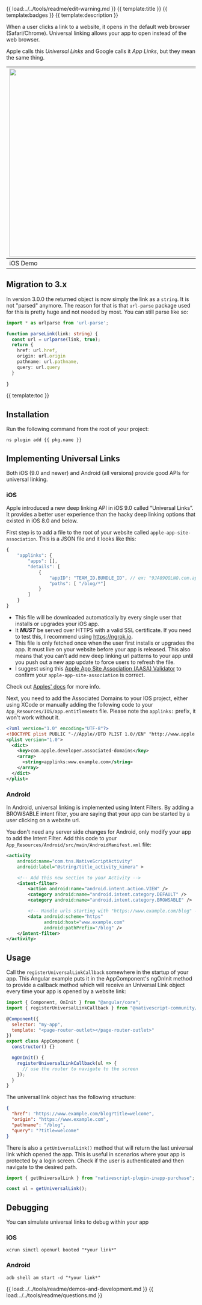 {{ load:../../tools/readme/edit-warning.md }}
{{ template:title }}
{{ template:badges }}
{{ template:description }}

When a user clicks a link to a website, it opens in the default web browser (Safari/Chrome). Universal linking allows your app to open instead of the web browser.

Apple calls this _Universal Links_ and Google calls it _App Links_, but they mean the same thing.

| <img src="https://raw.githubusercontent.com/nativescript-community/inapp-purchase/master/images/demo-ios.gif" height="500" /> | <img src="https://raw.githubusercontent.com/nativescript-community/inapp-purchase/master/images/demo-android.gif" height="500" /> |
| --- | ----------- |
| iOS Demo | Android Demo |

## Migration to 3.x

In version 3.0.0 the returned object is now simply the link as a `string`. It is not "parsed" anymore. The reason for that is that `url-parse` package used for this is pretty huge and not needed by most.
You can still parse like so:
```typescript
import * as urlparse from 'url-parse';

function parseLink(link: string) {
  const url = urlparse(link, true);
  return {
    href: url.href,
    origin: url.origin
    pathname: url.pathname,
    query: url.query
  }
  
}
```

{{ template:toc }}

## Installation
Run the following command from the root of your project:

`ns plugin add {{ pkg.name }}`

## Implementing Universal Links

Both iOS (9.0 and newer) and Android (all versions) provide good APIs for universal linking.

### iOS

Apple introduced a new deep linking API in iOS 9.0 called “Universal Links”. It provides a better user experience than the hacky deep linking options that existed in iOS 8.0 and below.

First step is to add a file to the root of your website called `apple-app-site-association`. This is a JSON file and it looks like this:

```javascript
{
    "applinks": {
        "apps": [],
        "details": [
            {
                "appID": "TEAM_ID.BUNDLE_ID", // ex: "9JA89QQLNQ.com.apple.wwdc"
                "paths": [ "/blog/*"]
            }
        ]
    }
}
```

- This file will be downloaded automatically by every single user that installs or upgrades your iOS app.
- It **_MUST_** be served over HTTPS with a valid SSL certificate. If you need to test this, I recommend using https://ngrok.io.
- This file is only fetched once when the user first installs or upgrades the app. It must live on your website before your app is released. This also means that you can’t add new deep linking url patterns to your app until you push out a new app update to force users to refresh the file.
- I suggest using this [Apple App Site Association (AASA) Validator](https://branch.io/resources/aasa-validator/) to confirm your `apple-app-site-association` is correct.

Check out [Apples' docs](https://developer.apple.com/library/archive/documentation/General/Conceptual/AppSearch/UniversalLinks.html#//apple_ref/doc/uid/TP40016308-CH12-SW2) for more info.

Next, you need to add the Associated Domains to your IOS project, either using XCode or manually adding the following code to your `App_Resources/IOS/app.entitlements` file. Please note the `applinks:` prefix, it won't work without it.

```xml
<?xml version="1.0" encoding="UTF-8"?>
<!DOCTYPE plist PUBLIC "-//Apple//DTD PLIST 1.0//EN" "http://www.apple.com/DTDs/PropertyList-1.0.dtd">
<plist version="1.0">
  <dict>
    <key>com.apple.developer.associated-domains</key>
    <array>
      <string>applinks:www.example.com</string>
    </array>
  </dict>
</plist>
```

### Android

In Android, universal linking is implemented using Intent Filters. By adding a BROWSABLE intent filter, you are saying that your app can be started by a user clicking on a website url.

You don't need any server side changes for Android, only modify your app to add the Intent Filter.
Add this code to your `App_Resources/Android/src/main/AndroidManifest.xml` file:

```xml
<activity
    android:name="com.tns.NativeScriptActivity"
    android:label="@string/title_activity_kimera" >

    <!-- Add this new section to your Activity -->
    <intent-filter>
        <action android:name="android.intent.action.VIEW" />
        <category android:name="android.intent.category.DEFAULT" />
        <category android:name="android.intent.category.BROWSABLE" />

        <!-- Handle urls starting with "https://www.example.com/blog" -->
        <data android:scheme="https"
              android:host="www.example.com"
              android:pathPrefix="/blog" />
    </intent-filter>
</activity>
```

## Usage

Call the `registerUniversalLinkCallback` somewhere in the startup of your app. This Angular example puts it in the AppComponent's ngOnInit method to provide a callback method which will receive an Universal Link object every time your app is opened by a website link:

```js
import { Component, OnInit } from "@angular/core";
import { registerUniversalLinkCallback } from "@nativescript-community/inapp-purchase";

@Component({
  selector: "my-app",
  template: "<page-router-outlet></page-router-outlet>"
})
export class AppComponent {
  constructor() {}

  ngOnInit() {
    registerUniversalLinkCallback(ul => {
      // use the router to navigate to the screen
    });
  }
}
```

The universal link object has the following structure:

```JSON
{
  "href": "https://www.example.com/blog?title=welcome",
  "origin": "https://www.example.com",
  "pathname": "/blog",
  "query": "?title=welcome"
}
```

There is also a `getUniversalLink()` method that will return the last universal link which opened the app. This is useful in scenarios where your app is protected by a login screen. Check if the user is authenticated and then navigate to the desired path.

```js
import { getUniversalLink } from "nativescript-plugin-inapp-purchase";

const ul = getUniversalLink();
```
## Debugging

You can simulate universal links to debug within your app

### iOS

```shell
xcrun simctl openurl booted "*your link*"
```

### Android

```shell
adb shell am start -d "*your link*"
``````

{{ load:../../tools/readme/demos-and-development.md }}
{{ load:../../tools/readme/questions.md }}